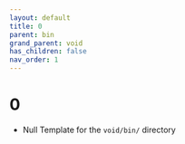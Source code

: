 ```yaml
---
layout: default
title: 0
parent: bin
grand_parent: void
has_children: false
nav_order: 1
---
```

# 0
- Null Template for the `void/bin/` directory